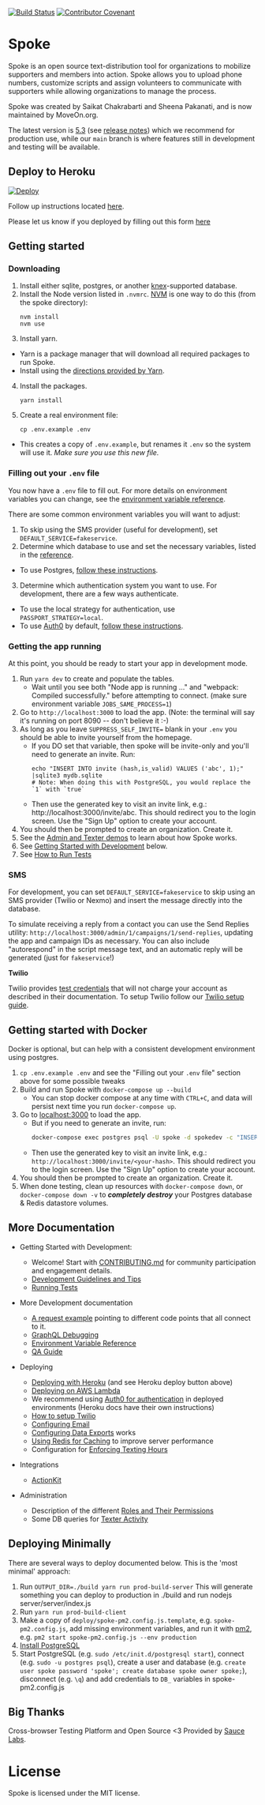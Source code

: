 [![Build Status](https://travis-ci.org/MoveOnOrg/Spoke.svg?branch=main)](https://travis-ci.org/MoveOnOrg/Spoke)
[![Contributor Covenant](https://img.shields.io/badge/Contributor%20Covenant-v1.4%20adopted-ff69b4.svg)](code-of-conduct.md)

# Spoke

Spoke is an open source text-distribution tool for organizations to mobilize supporters and members into action. Spoke allows you to upload phone numbers, customize scripts and assign volunteers to communicate with supporters while allowing organizations to manage the process.

Spoke was created by Saikat Chakrabarti and Sheena Pakanati, and is now maintained by MoveOn.org.

The latest version is [5.3](https://github.com/MoveOnOrg/Spoke/tree/v5.3) (see [release notes](https://github.com/MoveOnOrg/Spoke/blob/main/docs/RELEASE_NOTES.md#v53)) which we recommend for production use, while our `main` branch is where features still in development and testing will be available.

## Deploy to Heroku

<a href="https://heroku.com/deploy?template=https://github.com/MoveOnOrg/Spoke/tree/v5.3">
  <img src="https://www.herokucdn.com/deploy/button.svg" alt="Deploy">
</a>

Follow up instructions located [here](https://github.com/MoveOnOrg/Spoke/blob/main/docs/HOWTO_HEROKU_DEPLOY.md).

Please let us know if you deployed by filling out this form [here](https://act.moveon.org/survey/tech/)

## Getting started

### Downloading

1. Install either sqlite, postgres, or another [knex](http://knexjs.org/#Installation-client)-supported database.
2. Install the Node version listed in `.nvmrc`. [NVM](https://github.com/creationix/nvm) is one way to do this (from the spoke directory):
   ```
   nvm install
   nvm use
   ```
3. Install yarn.

- Yarn is a package manager that will download all required packages to run Spoke.
- Install using the [directions provided by Yarn](https://yarnpkg.com/en/docs/install).

4. Install the packages.
   ```
   yarn install
   ```
5. Create a real environment file:
   ```
   cp .env.example .env
   ```

- This creates a copy of `.env.example`, but renames it `.env` so the system will use it. _Make sure you use this new file._

### Filling out your `.env` file

You now have a `.env` file to fill out. For more details on environment variables you can change, see the [environment variable reference](https://github.com/MoveOnOrg/Spoke/blob/main/docs/REFERENCE-environment_variables.md).

There are some common environment variables you will want to adjust:

1. To skip using the SMS provider (useful for development), set `DEFAULT_SERVICE=fakeservice`.
2. Determine which database to use and set the necessary variables, listed in the [reference](https://github.com/MoveOnOrg/Spoke/blob/main/docs/REFERENCE-environment_variables.md).

- To use Postgres, [follow these instructions](https://github.com/MoveOnOrg/Spoke/blob/main/docs/HOWTO_USE_POSTGRESQL.md).

3. Determine which authentication system you want to use. For development, there are a few ways authenticate.

- To use the local strategy for authentication, use `PASSPORT_STRATEGY=local`.
- To use [Auth0](https://auth0.com) by default, [follow these instructions](https://github.com/MoveOnOrg/Spoke/blob/main/docs/HOWTO-configure-auth0.md).

### Getting the app running

At this point, you should be ready to start your app in development mode.

1. Run `yarn dev` to create and populate the tables.
   - Wait until you see both "Node app is running ..." and "webpack: Compiled successfully." before attempting to connect. (make sure environment variable `JOBS_SAME_PROCESS=1`)
2. Go to `http://localhost:3000` to load the app. (Note: the terminal will say it's running on port 8090 -- don't believe it :-)
3. As long as you leave `SUPPRESS_SELF_INVITE=` blank in your `.env` you should be able to invite yourself from the homepage.
   - If you DO set that variable, then spoke will be invite-only and you'll need to generate an invite. Run:
     ```
     echo "INSERT INTO invite (hash,is_valid) VALUES ('abc', 1);" |sqlite3 mydb.sqlite
     # Note: When doing this with PostgreSQL, you would replace the `1` with `true`
     ```
   - Then use the generated key to visit an invite link, e.g.: http://localhost:3000/invite/abc. This should redirect you to the login screen. Use the "Sign Up" option to create your account.
4. You should then be prompted to create an organization. Create it.
5. See the [Admin and Texter demos](https://opensource.moveon.org/spoke-p2p#block-yui_3_17_2_25_1509554076500_36334) to learn about how Spoke works.
6. See [Getting Started with Development](#more-documentation) below.
7. See [How to Run Tests](https://github.com/MoveOnOrg/Spoke/blob/main/docs/HOWTO-run_tests.md)

### SMS

For development, you can set `DEFAULT_SERVICE=fakeservice` to skip using an SMS provider (Twilio or Nexmo) and insert the message directly into the database.

To simulate receiving a reply from a contact you can use the Send Replies utility: `http://localhost:3000/admin/1/campaigns/1/send-replies`, updating the app and campaign IDs as necessary. You can also include "autorespond" in the script message text, and an automatic reply will be generated (just for `fakeservice`!)

**Twilio**

Twilio provides [test credentials](https://www.twilio.com/docs/iam/test-credentials) that will not charge your account as described in their documentation. To setup Twilio follow our [Twilio setup guide](https://github.com/MoveOnOrg/Spoke/blob/main/docs/HOWTO_INTEGRATE_TWILIO.md).

## Getting started with Docker

Docker is optional, but can help with a consistent development environment using postgres.

1. `cp .env.example .env` and see the "Filling out your `.env` file" section above for some possible tweaks
2. Build and run Spoke with `docker-compose up --build`
   - You can stop docker compose at any time with `CTRL+C`, and data will persist next time you run `docker-compose up`.
3. Go to [localhost:3000](http://localhost:3000) to load the app.
   - But if you need to generate an invite, run:
     ```bash
     docker-compose exec postgres psql -U spoke -d spokedev -c "INSERT INTO invite (hash,is_valid) VALUES ('<your-hash>', true);"
     ```
   - Then use the generated key to visit an invite link, e.g.: `http://localhost:3000/invite/<your-hash>`. This should redirect you to the login screen. Use the "Sign Up" option to create your account.
4. You should then be prompted to create an organization. Create it.
5. When done testing, clean up resources with `docker-compose down`, or `docker-compose down -v` to **_completely destroy_** your Postgres database & Redis datastore volumes.

## More Documentation

- Getting Started with Development:
  - Welcome! Start with [CONTRIBUTING.md](./CONTRIBUTING.md) for community participation and engagement details.
  - [Development Guidelines and Tips](https://github.com/MoveOnOrg/Spoke/blob/main/docs/EXPLANATION-development-guidelines.md)
  - [Running Tests](https://github.com/MoveOnOrg/Spoke/blob/main/docs/HOWTO-run_tests.md)
- More Development documentation

  - [A request example](https://github.com/MoveOnOrg/Spoke/blob/main/docs/EXPLANATION-request-example.md) pointing to different code points that all connect to it.
  - [GraphQL Debugging](https://github.com/MoveOnOrg/Spoke/blob/main/docs/graphql-debug.md)
  - [Environment Variable Reference](https://github.com/MoveOnOrg/Spoke/blob/main/docs/REFERENCE-environment_variables.md)
  - [QA Guide](https://github.com/MoveOnOrg/Spoke/blob/main/docs/QA_GUIDE.md)

- Deploying

  - [Deploying with Heroku](https://github.com/MoveOnOrg/Spoke/blob/main/docs/HOWTO_HEROKU_DEPLOY.md) (and see Heroku deploy button above)
  - [Deploying on AWS Lambda](https://github.com/MoveOnOrg/Spoke/blob/main/docs/DEPLOYING_AWS_LAMBDA.md)
  - We recommend using [Auth0 for authentication](https://github.com/MoveOnOrg/Spoke/blob/main/docs/HOWTO-configure-auth0.md) in deployed environments (Heroku docs have their own instructions)
  - [How to setup Twilio](https://github.com/MoveOnOrg/Spoke/blob/main/docs/HOWTO_INTEGRATE_TWILIO.md)
  - [Configuring Email](https://github.com/MoveOnOrg/Spoke/blob/main/docs/EMAIL_CONFIGURATION.md)
  - [Configuring Data Exports](https://github.com/MoveOnOrg/Spoke/blob/main/docs/DATA_EXPORTING.md) works
  - [Using Redis for Caching](https://github.com/MoveOnOrg/Spoke/blob/main/docs/HOWTO_CONNECT_WITH_REDIS.md) to improve server performance
  - Configuration for [Enforcing Texting Hours](https://github.com/MoveOnOrg/Spoke/blob/main/docs/TEXTING-HOURS-ENFORCEMENT.md)

- Integrations

  - [ActionKit](https://github.com/MoveOnOrg/Spoke/blob/main/docs/HOWTO_INTEGRATE_WITH_ACTIONKIT.md)

- Administration
  - Description of the different [Roles and Their Permissions](https://github.com/MoveOnOrg/Spoke/blob/main/docs/ROLES_DESCRIPTION.md)
  - Some DB queries for [Texter Activity](https://github.com/MoveOnOrg/Spoke/blob/main/docs/TEXTER_ACTIVITY_QUERIES.md)

## Deploying Minimally

There are several ways to deploy documented below. This is the 'most minimal' approach:

1. Run `OUTPUT_DIR=./build yarn run prod-build-server`
   This will generate something you can deploy to production in ./build and run nodejs server/server/index.js
2. Run `yarn run prod-build-client`
3. Make a copy of `deploy/spoke-pm2.config.js.template`, e.g. `spoke-pm2.config.js`, add missing environment variables, and run it with [pm2](https://www.npmjs.com/package/pm2), e.g. `pm2 start spoke-pm2.config.js --env production`
4. [Install PostgreSQL](https://wiki.postgresql.org/wiki/Detailed_installation_guides)
5. Start PostgreSQL (e.g. `sudo /etc/init.d/postgresql start`), connect (e.g. `sudo -u postgres psql`), create a user and database (e.g. `create user spoke password 'spoke'; create database spoke owner spoke;`), disconnect (e.g. `\q`) and add credentials to `DB_` variables in spoke-pm2.config.js

## Big Thanks

Cross-browser Testing Platform and Open Source <3 Provided by [Sauce Labs](https://saucelabs.com).

# License

Spoke is licensed under the MIT license.
